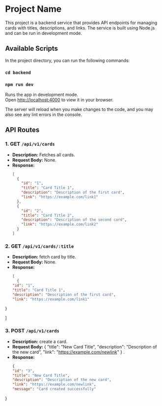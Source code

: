 # Project Name

This project is a backend service that provides API endpoints for managing cards with titles, descriptions, and links. The service is built using Node.js and can be run in development mode.

## Available Scripts

In the project directory, you can run the following commands:

### `cd backend`
### `npm run dev`

Runs the app in development mode.  
Open [http://localhost:4000](http://localhost:4000) to view it in your browser.

The server will reload when you make changes to the code, and you may also see any lint errors in the console.

## API Routes

### 1. GET `/api/v1/cards`
- **Description:** Fetches all cards.
- **Request Body:** None.
- **Response:**
  ```json
  [
    {
      "id": "1",
      "title": "Card Title 1",
      "description": "Description of the first card",
      "link": "https://example.com/link1"
    },
    {
      "id": "2",
      "title": "Card Title 2",
      "description": "Description of the second card",
      "link": "https://example.com/link2"
    }
  ]


### 2. GET `/api/v1/cards/:title`
- **Description:** fetch card by title.
- **Request Body:** None.
- **Response:**
  ```json
  [
    {
  "id": "1",
  "title": "Card Title 1",
  "description": "Description of the first card",
  "link": "https://example.com/link1"
}

  ]

### 3. POST `/api/v1/cards`
- **Description:** create a card.
- **Request Body:** {
  "title": "New Card Title",
  "description": "Description of the new card",
  "link": "https://example.com/newlink"
}
.
- **Response:**
  ```json
  {
  "id": "3",
  "title": "New Card Title",
  "description": "Description of the new card",
  "link": "https://example.com/newlink",
  "message": "Card created successfully"
}




###
